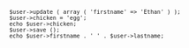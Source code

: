 <code>
	
	$user->update ( array ( 'firstname' => 'Ethan' ) );
	$user->chicken = 'egg';
	echo $user->chicken;
	$user->save ();
	echo $user->firstname . ' ' . $user->lastname;
</code>